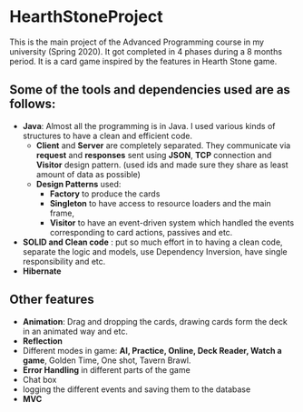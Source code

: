 # HearthStoneProject
This is the main project of the Advanced Programming course in my university (Spring 2020).
It got completed in 4 phases during a 8 months period. It is a card game inspired by the features in Hearth Stone game.
## Some of the tools and dependencies used are as follows: 
- **Java**: Almost all the programming is in Java. I used various kinds of structures to have a clean and efficient code.
  - **Client** and **Server** are completely separated. They communicate via **request** and **responses** sent using **JSON**, **TCP** connection and **Visitor**  design pattern. (used ids and made sure they share as least amount of data as possible)
  - **Design Patterns** used: 
     - **Factory** to produce the cards
     - **Singleton** to have access to resource loaders and the main frame, 
     - **Visitor** to have an event-driven system which handled the events corresponding to card actions, passives and etc.
- **SOLID and Clean code** : put so much effort in to having a clean code, separate the logic and models, use Dependency Inversion, have single responsibility and etc.   
- **Hibernate**   

## Other features ##
- **Animation**: Drag and dropping the cards, drawing cards form the deck in an animated way and etc.
- **Reflection**
- Different modes in game: **AI, Practice, Online, Deck Reader, Watch a game**, Golden Time, One shot, Tavern Brawl.
- **Error Handling** in different parts of the game
- Chat box
- logging the different events and saving them to the database
- **MVC**



